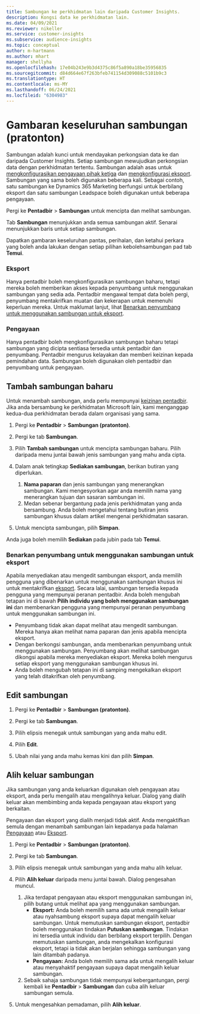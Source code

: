 ```yaml
---
title: Sambungan ke perkhidmatan lain daripada Customer Insights.
description: Kongsi data ke perkhidmatan lain.
ms.date: 04/09/2021
ms.reviewer: nikeller
ms.service: customer-insights
ms.subservice: audience-insights
ms.topic: conceptual
author: m-hartmann
ms.author: mhart
manager: shellyha
ms.openlocfilehash: 17e04b243e9b3d4375c86f5a890a18be35956835
ms.sourcegitcommit: d84d664e67f263bfeb741154d309088c5101b9c3
ms.translationtype: HT
ms.contentlocale: ms-MY
ms.lasthandoff: 06/24/2021
ms.locfileid: "6304983"
---
```

# <a name="connections-preview-overview"></a>Gambaran keseluruhan sambungan (pratonton)

Sambungan adalah kunci untuk mendayakan perkongsian data ke dan daripada Customer Insights. Setiap sambungan mewujudkan perkongsian data dengan perkhidmatan tertentu. Sambungan adalah asas untuk [mengkonfigurasikan pengayaan pihak ketiga](enrichment-hub.md) dan [mengkonfigurasi eksport](export-destinations.md). Sambungan yang sama boleh digunakan beberapa kali. Sebagai contoh, satu sambungan ke Dynamics 365 Marketing berfungsi untuk berbilang eksport dan satu sambungan Leadspace boleh digunakan untuk beberapa pengayaan.

Pergi ke **Pentadbir** > **Sambungan** untuk mencipta dan melihat sambungan.

Tab **Sambungan** menunjukkan anda semua sambungan aktif. Senarai menunjukkan baris untuk setiap sambungan. 

Dapatkan gambaran keseluruhan pantas, perihalan, dan ketahui perkara yang boleh anda lakukan dengan setiap pilihan kebolehsambungan pad tab **Temui**.

### <a name="exports"></a>Eksport

Hanya pentadbir boleh mengkonfigurasikan sambungan baharu, tetapi mereka boleh memberikan akses kepada penyumbang untuk menggunakan sambungan yang sedia ada. Pentadbir mengawal tempat data boleh pergi, penyumbang mentakrifkan muatan dan kekerapan untuk memenuhi keperluan mereka. Untuk maklumat lanjut, lihat [Benarkan penyumbang untuk menggunakan sambungan untuk eksport](#allow-contributors-to-use-a-connection-for-exports).

### <a name="enrichments"></a>Pengayaan

Hanya pentadbir boleh mengkonfigurasikan sambungan baharu tetapi sambungan yang dicipta sentiasa tersedia untuk pentadbir dan penyumbang. Pentadbir mengurus kelayakan dan memberi keizinan kepada pemindahan data. Sambungan boleh digunakan oleh pentadbir dan penyumbang untuk pengayaan.

## <a name="add-a-new-connection"></a>Tambah sambungan baharu

Untuk menambah sambungan, anda perlu mempunyai [keizinan pentadbir](permissions.md). Jika anda bersambung ke perkhidmatan Microsoft lain, kami menganggap kedua-dua perkhidmatan berada dalam organisasi yang sama.

1. Pergi ke **Pentadbir** > **Sambungan (pratonton)**.

1. Pergi ke tab **Sambungan**.

1. Pilih **Tambah sambungan** untuk mencipta sambungan baharu. Pilih daripada menu juntai bawah jenis sambungan yang mahu anda cipta.

1. Dalam anak tetingkap **Sediakan sambungan**, berikan butiran yang diperlukan. 
   1. **Nama paparan** dan jenis sambungan yang menerangkan sambungan. Kami mengesyorkan agar anda memilih nama yang menerangkan tujuan dan sasaran sambungan ini.
   1. Medan sebenar bergantung pada jenis perkhidmatan yang anda bersambung. Anda boleh mengetahui tentang butiran jenis sambungan khusus dalam artikel mengenai perkhidmatan sasaran.

1. Untuk mencipta sambungan, pilih **Simpan**.

Anda juga boleh memilih **Sediakan** pada jubin pada tab **Temui**.

### <a name="allow-contributors-to-use-a-connection-for-exports"></a>Benarkan penyumbang untuk menggunakan sambungan untuk eksport

Apabila menyediakan atau mengedit sambungan eksport, anda memilih pengguna yang dibenarkan untuk menggunakan sambungan khusus ini untuk mentakrifkan [eksport](export-destinations.md). Secara lalai, sambungan tersedia kepada pengguna yang mempunyai peranan pentadbir. Anda boleh mengubah tetapan ini di bawah **Pilih individu yang boleh menggunakan sambungan ini** dan membenarkan pengguna yang mempunyai peranan penyumbang untuk menggunakan sambungan ini.

- Penyumbang tidak akan dapat melihat atau mengedit sambungan. Mereka hanya akan melihat nama paparan dan jenis apabila mencipta eksport.
- Dengan berkongsi sambungan, anda membenarkan penyumbang untuk menggunakan sambungan. Penyumbang akan melihat sambungan dikongsi apabila mereka menyediakan eksport. Mereka boleh mengurus setiap eksport yang menggunakan sambungan khusus ini.
- Anda boleh mengubah tetapan ini di samping mengekalkan eksport yang telah ditakrifkan oleh penyumbang.

## <a name="edit-a-connection"></a>Edit sambungan

1. Pergi ke **Pentadbir** > **Sambungan (pratonton)**.

1. Pergi ke tab **Sambungan**.

1. Pilih elipsis menegak untuk sambungan yang anda mahu edit.

1. Pilih **Edit**.

1. Ubah nilai yang anda mahu kemas kini dan pilih **Simpan**.

## <a name="remove-a-connection"></a>Alih keluar sambungan

Jika sambungan yang anda keluarkan digunakan oleh pengayaan atau eksport, anda perlu mengalih atau mengalihnya keluar. Dialog yang dialih keluar akan membimbing anda kepada pengayaan atau eksport yang berkaitan. 

Pengayaan dan eksport yang dialih menjadi tidak aktif. Anda mengaktifkan semula dengan menambah sambungan lain kepadanya pada halaman [Pengayaan](enrichment-hub.md) atau [Eksport](export-destinations.md).

1. Pergi ke **Pentadbir** > **Sambungan (pratonton)**.

1. Pergi ke tab **Sambungan**.

1. Pilih elipsis menegak untuk sambungan yang anda mahu alih keluar.

1. Pilih **Alih keluar** daripada menu juntai bawah. Dialog pengesahan muncul.

   1. Jika terdapat pengayaan atau eksport menggunakan sambungan ini, pilih butang untuk melihat apa yang menggunakan sambungan.
      - **Eksport:** Anda boleh memilih sama ada untuk mengalih keluar atau nyahsambung eksport supaya dapat mengalih keluar sambungan. Untuk memutuskan sambungan eksport, pentadbir boleh menggunakan tindakan **Putuskan sambungan**. Tindakan ini tersedia untuk individu dan berbilang eksport terpilih. Dengan memutuskan sambungan, anda mengekalkan konfigurasi eksport, tetapi ia tidak akan berjalan sehingga sambungan yang lain ditambah padanya.
      - **Pengayaan:** Anda boleh memilih sama ada untuk mengalih keluar atau menyahaktif pengayaan supaya dapat mengalih keluar sambungan. 
   1. Sebaik sahaja sambungan tidak mempunyai kebergantungan, pergi kembali ke **Pentadbir** > **Sambungan** dan cuba alih keluar sambungan semula.

1. Untuk mengesahkan pemadaman, pilih **Alih keluar**.

